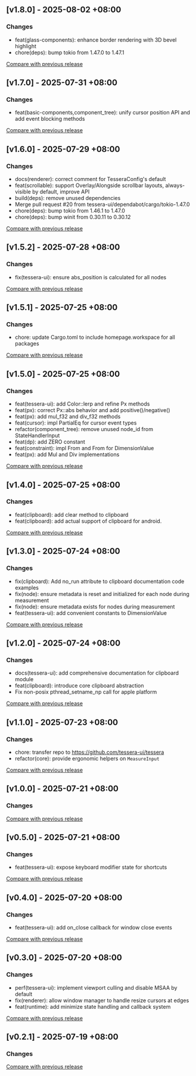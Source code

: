 ## [v1.8.0] - 2025-08-02 +08:00

### Changes
- feat(glass-components): enhance border rendering with 3D bevel highlight
- chore(deps): bump tokio from 1.47.0 to 1.47.1

[Compare with previous release](https://github.com/tessera-ui/tessera/compare/tessera-ui-v1.7.0...tessera-ui-v1.8.0)

## [v1.7.0] - 2025-07-31 +08:00

### Changes
- feat(basic-components,component_tree): unify cursor position API and add event blocking methods

[Compare with previous release](https://github.com/tessera-ui/tessera/compare/tessera-ui-v1.6.0...tessera-ui-v1.7.0)

## [v1.6.0] - 2025-07-29 +08:00

### Changes
- docs(renderer): correct comment for TesseraConfig's default
- feat(scrollable): support Overlay/Alongside scrollbar layouts, always-visible by default, improve API
- build(deps): remove unused dependencies
- Merge pull request #20 from tessera-ui/dependabot/cargo/tokio-1.47.0
- chore(deps): bump tokio from 1.46.1 to 1.47.0
- chore(deps): bump winit from 0.30.11 to 0.30.12

[Compare with previous release](https://github.com/tessera-ui/tessera/compare/tessera-ui-v1.5.2...tessera-ui-v1.6.0)

## [v1.5.2] - 2025-07-28 +08:00

### Changes
- fix(tessera-ui): ensure abs_position is calculated for all nodes

[Compare with previous release](https://github.com/shadow3aaa/tessera/compare/tessera-ui-v1.5.1...tessera-ui-v1.5.2)

## [v1.5.1] - 2025-07-25 +08:00

### Changes
- chore: update Cargo.toml to include homepage.workspace for all packages

[Compare with previous release](https://github.com/shadow3aaa/tessera/compare/tessera-ui-v1.5.0...tessera-ui-v1.5.1)

## [v1.5.0] - 2025-07-25 +08:00

### Changes
- feat(tessera-ui): add Color::lerp and refine Px methods
- feat(px): correct Px::abs behavior and add positive()/negative()
- feat(px): add mul_f32 and div_f32 methods
- feat(cursor): impl PartialEq for cursor event types
- refactor(component_tree): remove unused node_id from StateHandlerInput
- feat(dp): add ZERO constant
- feat(constraint): impl From<Px> and From<Dp> for DimensionValue
- feat(px): add Mul and Div implementations

[Compare with previous release](https://github.com/shadow3aaa/tessera/compare/tessera-ui-v1.4.0...tessera-ui-v1.5.0)

## [v1.4.0] - 2025-07-25 +08:00

### Changes
- feat(clipboard): add clear method to clipboard
- feat(clipboard): add actual support of clipboard for android.

[Compare with previous release](https://github.com/shadow3aaa/tessera/compare/tessera-ui-v1.3.0...tessera-ui-v1.4.0)

## [v1.3.0] - 2025-07-24 +08:00

### Changes
- fix(clipboard): Add no_run attribute to clipboard documentation code examples
- fix(node): ensure metadata is reset and initialized for each node during measurement
- fix(node): ensure metadata exists for nodes during measurement
- feat(tessera-ui): add convenient constants to DimensionValue

[Compare with previous release](https://github.com/shadow3aaa/tessera/compare/tessera-ui-v1.2.0...tessera-ui-v1.3.0)

## [v1.2.0] - 2025-07-24 +08:00

### Changes
- docs(tessera-ui): add comprehensive documentation for clipboard module
- feat(clipboard): introduce core clipboard abstraction
- Fix non-posix pthread_setname_np call for apple platform

[Compare with previous release](https://github.com/shadow3aaa/tessera/compare/tessera-ui-v1.1.0...tessera-ui-v1.2.0)

## [v1.1.0] - 2025-07-23 +08:00

### Changes
- chore: transfer repo to https://github.com/tessera-ui/tessera
- refactor(core): provide ergonomic helpers on `MeasureInput`

[Compare with previous release](https://github.com/shadow3aaa/tessera/compare/tessera-ui-v1.0.0...tessera-ui-v1.1.0)

## [v1.0.0] - 2025-07-21 +08:00

### Changes

[Compare with previous release](https://github.com/tessera-ui/tessera/compare/tessera-ui-v0.5.0...tessera-ui-v1.0.0)

## [v0.5.0] - 2025-07-21 +08:00

### Changes
- feat(tessera-ui): expose keyboard modifier state for shortcuts

[Compare with previous release](https://github.com/tessera-ui/tessera/compare/tessera-ui-v0.4.0...tessera-ui-v0.5.0)

## [v0.4.0] - 2025-07-20 +08:00

### Changes
- feat(tessera-ui): add on_close callback for window close events

[Compare with previous release](https://github.com/tessera-ui/tessera/compare/tessera-ui-v0.3.0...tessera-ui-v0.4.0)

## [v0.3.0] - 2025-07-20 +08:00

### Changes
- perf(tessera-ui): implement viewport culling and disable MSAA by default
- fix(renderer): allow window manager to handle resize cursors at edges
- feat(runtime): add minimize state handling and callback system

[Compare with previous release](https://github.com/tessera-ui/tessera/compare/tessera-ui-v0.2.1...tessera-ui-v0.3.0)

## [v0.2.1] - 2025-07-19 +08:00

### Changes

[Compare with previous release](https://github.com/tessera-ui/tessera/compare/tessera-ui-v0.2.0...tessera-ui-v0.2.1)

